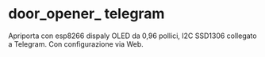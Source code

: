 # door_opener_ telegram
 Apriporta con esp8266 dispaly OLED da 0,96 pollici, I2C SSD1306 collegato a Telegram. Con configurazione via Web. 
